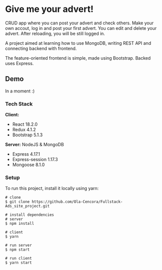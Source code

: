 # Give me your advert!

CRUD app where you can post your advert and check others. Make your own accout, log in and post your first advert. You can edit and delete your advert. After reloading, you will be still logged in.

A project aimed at learning how to use MongoDB, writing REST API and connecting backend with frontend.

The feature-oriented frontend is simple, made using Bootstrap. Backed uses Express.

## Demo

In a moment :)

### Tech Stack

**Client:** 
- React 18.2.0 
- Redux 4.1.2
- Bootstrap 5.1.3

**Server:** 
NodeJS & MongoDB
- Express 4.17.1
- Express-session 1.17.3
- Mongoose 8.1.0


### Setup

To run this project, install it locally using yarn:


```
# clone
$ git clone https://github.com/Ola-Cencora/Fullstack-Ads_site_project.git

# install dependencies
# server
$ npm install

# client
$ yarn

# run server
$ npm start

# run client
$ yarn start
```
